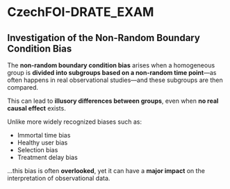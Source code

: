 # CzechFOI-DRATE_EXAM

## Investigation of the Non-Random Boundary Condition Bias

The **non-random boundary condition bias** arises when a homogeneous group is **divided into subgroups based on a non-random time point**—as often happens in real observational studies—and these subgroups are then compared.

This can lead to **illusory differences between groups**, even when **no real causal effect** exists.

Unlike more widely recognized biases such as:

- Immortal time bias  
- Healthy user bias  
- Selection bias  
- Treatment delay bias  

...this bias is often **overlooked**, yet it can have a **major impact** on the interpretation of observational data.


